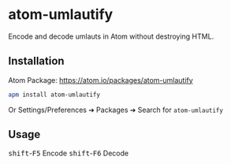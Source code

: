 # atom-umlautify

Encode and decode umlauts in Atom without destroying HTML.

## Installation

Atom Package: https://atom.io/packages/atom-umlautify

```bash
apm install atom-umlautify
```

Or Settings/Preferences ➔ Packages ➔ Search for `atom-umlautify`

## Usage

<kbd>shift</kbd>-<kbd>F5</kbd> Encode
<kbd>shift</kbd>-<kbd>F6</kbd> Decode
